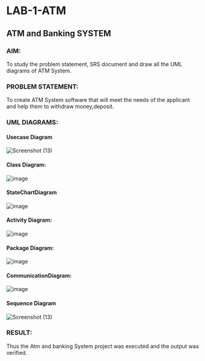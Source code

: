 # LAB-1-ATM
## ATM and Banking SYSTEM
### AIM: 
To study the problem statement, SRS document and draw all the UML diagrams of ATM
System.
### PROBLEM STATEMENT:
To create ATM System software that will meet the needs of the applicant and help them
to withdraw money,deposit.
### UML DIAGRAMS:
#### Usecase Diagram
![Screenshot (13)](https://github.com/Boobeshkrishna/LAB-1-ATM/assets/141472052/7008a304-3f77-4ff3-ab63-11ed8e490ce6)

#### Class Diagram:
![image](https://github.com/Boobeshkrishna/LAB-1-ATM/assets/141472052/88080687-45b2-4a12-bba0-a4caf147f545)

#### StateChartDiagram
![image](https://github.com/Boobeshkrishna/LAB-1-ATM/assets/141472052/f6cf1ea6-f5ca-4a91-80ac-a7afc891ef54)

#### Activity Diagram:
![image](https://github.com/Boobeshkrishna/LAB-1-ATM/assets/141472052/dcae73f1-9b64-45b7-ae1e-690b8917ef2d)

#### Package Diagram:
![image](https://github.com/Boobeshkrishna/LAB-1-ATM/assets/141472052/913fc9ab-807b-4962-b328-16e14d874fe7)

#### CommunicationDiagram:
![image](https://github.com/Boobeshkrishna/LAB-1-ATM/assets/141472052/dac4d154-5523-4f35-93fe-2880e99efcdd)


#### Sequence Diagram
![Screenshot (13)](https://github.com/Boobeshkrishna/LAB-1-ATM/assets/141472052/5610e515-359c-4c3b-9a21-9c3c5e048a67)

### RESULT: 
Thus the Atm and banking System project was executed and the output was verified.
